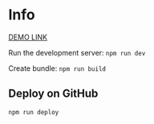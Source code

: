 # Info

[DEMO LINK](https://danilweda.github.io/mk-search/)

Run the development server:
```npm run dev```

Create bundle: 
```npm run build```

## Deploy on GitHub 
```npm run deploy```